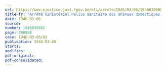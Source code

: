 ```yaml
---
url: https://www.ejustice.just.fgov.be/eli/arrete/1946/03/06/1946030602/justel
title-fr: "Arrêté ministériel Police sanitaire des animaux domestiques. - Fièvre aphteuse. - Ouverture des marchés aux ruminants et aux porcs"
date: 1946-03-06
source:
number: 1946030602
page: 888888
case: 1946-03-06/02
publication: 1946-03-08
starts:
modifies:
pdf-original:
pdf-consolidated:
---
```



